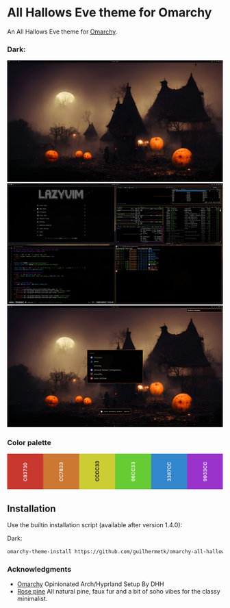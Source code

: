 # All Hallows Eve theme for Omarchy

An All Hallows Eve theme for [Omarchy](https://omarchy.org/).

### Dark:

![AHE Wallpaper](./assets/wallpaper.webp)
![AHE1 Tools](./assets/tools-1.webp)
![AHE2 Tools](./assets/tools-2.webp)

### Color palette

![Dark palette](./assets/palette.webp)


## Installation

Use the builtin installation script (available after version 1.4.0):

Dark:
```bash
omarchy-theme-install https://github.com/guilhermetk/omarchy-all-hallows-eve
```

### Acknowledgments

- [Omarchy](https://omarchy.org/) Opinionated Arch/Hyprland Setup By DHH
- [Rose pine](https://rosepinetheme.com/) All natural pine, faux fur and a bit of soho vibes for the classy minimalist.
